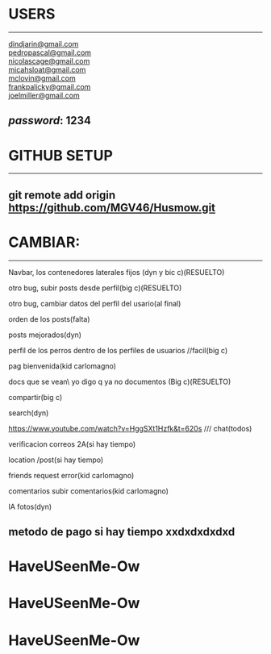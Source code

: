 # USERS
----------------------------------------------------
dindjarin@gmail.com\
pedropascal@gmail.com\
nicolascage@gmail.com\
micahsloat@gmail.com\
mclovin@gmail.com\
frankpalicky@gmail.com\
joelmiller@gmail.com

*password*: 1234
----------------------------------------------------

# GITHUB SETUP
----------------------------------------------------
git remote add origin https://github.com/MGV46/Husmow.git
----------------------------------------------------

# CAMBIAR:
---------------------------------------------------
Navbar, los contenedores laterales fijos (dyn y bic c)(RESUELTO)

otro bug, subir posts desde perfil(big c)(RESUELTO)

otro bug, cambiar datos del perfil del usario(al final)

orden de los posts\(falta)

posts mejorados(dyn)

perfil de los perros dentro de los perfiles de usuarios //facil\(big c)


pag bienvenida(kid carlomagno)


docs que se vean\ yo digo q ya no documentos (Big c)(RESUELTO)


compartir\(big c)


search\(dyn)

https://www.youtube.com/watch?v=HggSXt1Hzfk&t=620s  /// chat\(todos)

verificacion correos 2A(si hay tiempo)

location /post\(si hay tiempo)

friends request error\(kid carlomagno)

comentarios subir comentarios\(kid carlomagno)

IA fotos\(dyn)



metodo de pago si hay tiempo xxdxdxdxdxd
-------------------------------------------------------
# HaveUSeenMe-Ow
# HaveUSeenMe-Ow
# HaveUSeenMe-Ow
